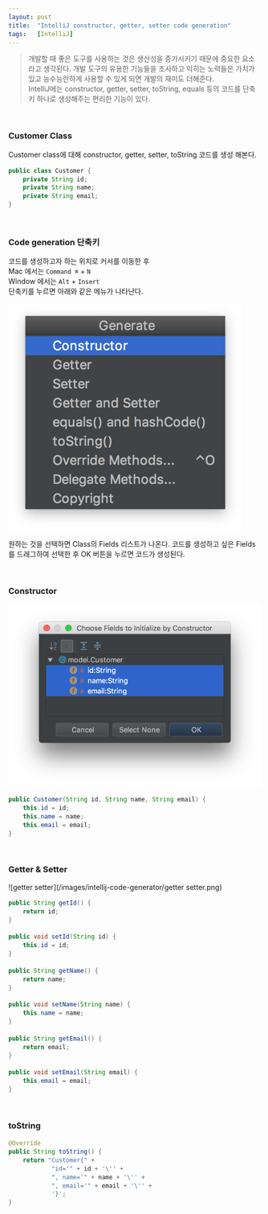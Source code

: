 ```yaml
---
layout: post
title:  "IntelliJ constructor, getter, setter code generation"
tags:   [IntelliJ]
---
```


> 개발할 때 좋은 도구를 사용하는 것은 생산성을 증가시키기 때문에 중요한 요소라고 생각된다. 개발 도구의 유용한 기능들을 조사하고 익히는 노력들은 가치가 있고 능수능란하게 사용할 수 있게 되면 개발의 재미도 더해준다.  
IntelliJ에는 constructor, getter, setter, toString, equals 등의 코드를 단축키 하나로 생성해주는 편리한 기능이 있다.  

<br/>  

### Customer Class  

Customer class에 대해 constructor, getter, setter, toString 코드를 생성 해본다.  

```java
public class Customer {
    private String id;
    private String name;
    private String email;
}
```  

<br/>  

### Code generation 단축키  

코드를 생성하고자 하는 위치로 커서를 이동한 후  
Mac 에서는 `Command ⌘` + `N`   
Window 에서는 `Alt` + `Insert`  
단축키를 누르면 아래와 같은 메뉴가 나타난다.  

![generator](/images/intellij-code-generator/generator.png)  

원하는 것을 선택하면 Class의 Fields 리스트가 나온다. 코드를 생성하고 싶은 Fields 를 드래그하여 선택한 후 OK 버튼을 누르면 코드가 생성된다.  

<br/>  

### Constructor   

![constructor](/images/intellij-code-generator/constructor.png)  

```java
public Customer(String id, String name, String email) {
    this.id = id;
    this.name = name;
    this.email = email;
}
```  

<br/>  

### Getter & Setter  

![getter setter](/images/intellij-code-generator/getter setter.png)   

```java
public String getId() {
    return id;
}

public void setId(String id) {
    this.id = id;
}

public String getName() {
    return name;
}

public void setName(String name) {
    this.name = name;
}

public String getEmail() {
    return email;
}

public void setEmail(String email) {
    this.email = email;
}
```

<br/>  

### toString  

```java
@Override
public String toString() {
    return "Customer{" +
            "id='" + id + '\'' +
            ", name='" + name + '\'' +
            ", email='" + email + '\'' +
            '}';
}
```
